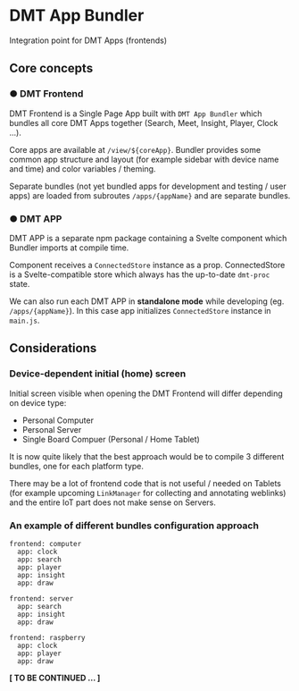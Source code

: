 # DMT App Bundler
Integration point for DMT Apps (frontends)

## Core concepts

### ● DMT Frontend

DMT Frontend is a Single Page App built with `DMT App Bundler` which bundles all core DMT Apps together (Search, Meet, Insight, Player, Clock ...).

Core apps are available at `/view/${coreApp}`. Bundler provides some common app structure and layout (for example sidebar with device name and time) and color variables / theming.

Separate bundles (not yet bundled apps for development and testing / user apps) are loaded from subroutes `/apps/{appName}` and are separate bundles.

### ● DMT APP

DMT APP is a separate npm package containing a Svelte component which Bundler imports at compile time.

Component receives a `ConnectedStore` instance as a prop. ConnectedStore is a Svelte-compatible store which always has the up-to-date `dmt-proc` state.

We can also run each DMT APP in **standalone mode** while developing (eg. `/apps/{appName}`). In this case app initializes `ConnectedStore` instance in `main.js`.

## Considerations

### Device-dependent initial (home) screen

Initial screen visible when opening the DMT Frontend will differ depending on device type:

- Personal Computer
- Personal Server
- Single Board Compuer (Personal / Home Tablet)

It is now quite likely that the best approach would be to compile 3 different bundles, one for each platform type.

There may be a lot of frontend code that is not useful / needed on Tablets (for example upcoming `LinkManager` for collecting and annotating weblinks) and the entire IoT part does not make sense on Servers.

### An example of different bundles configuration approach

```
frontend: computer
  app: clock
  app: search
  app: player
  app: insight
  app: draw

frontend: server
  app: search
  app: insight
  app: draw

frontend: raspberry
  app: clock
  app: player
  app: draw
```

**[ TO BE CONTINUED ... ]**
